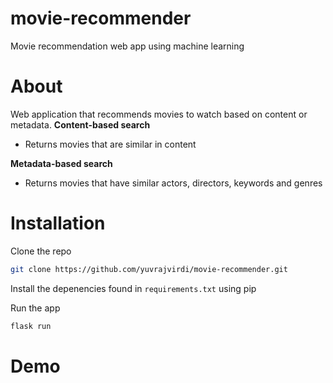# movie-recommender

Movie recommendation web app using machine learning

# About

Web application that recommends movies to watch based on content or metadata.
**Content-based search**
* Returns movies that are similar in content

**Metadata-based search**
* Returns movies that have similar actors, directors, keywords and genres

# Installation

Clone the repo
```bash
git clone https://github.com/yuvrajvirdi/movie-recommender.git
```

Install the depenencies found in `requirements.txt` using pip

Run the app
```bash
flask run
```

# Demo

